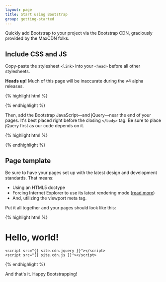 ```yaml
---
layout: page
title: Start using Bootstrap
group: getting-started
---
```


Quickly add Bootstrap to your project via the Bootstrap CDN, graciously provided by the MaxCDN folks.

## Include CSS and JS

Copy-paste the stylesheet `<link>` into your `<head>` before all other stylesheets.

<div class="alert alert-warning">
  <strong>Heads up!</strong> Much of this page will be inaccurate during the v4 alpha releases.
</div>

{% highlight html %}
<link rel="stylesheet" href="{{ site.cdn.css }}">
{% endhighlight %}

Then, add the Bootstrap JavaScript—and jQuery—near the end of your pages. It's best placed right before the closing `</body>` tag. Be sure to place jQuery first as our code depends on it.

{% highlight html %}
<script src="{{ site.cdn.jquery }}"></script>
<script src="{{ site.cdn.js }}"></script>
{% endhighlight %}

## Page template

Be sure to have your pages set up with the latest design and development standards. That means:

* Using an HTML5 doctype
* Forcing Internet Explorer to use its latest rendering mode ([read more]())
* And, utilizing the viewport meta tag.

Put it all together and your pages should look like this:

{% highlight html %}
<!DOCTYPE html>
<html lang="en">
  <head>
    <meta name="viewport" content="width=device-width, initial-scale=1">
    <meta http-equiv="X-UA-Compatible" content="IE=edge">
    <link rel="stylesheet" href="{{ site.cdn.css }}">
  </head>
  <body>
    <h1>Hello, world!</h1>

    <script src="{{ site.cdn.jquery }}"></script>
    <script src="{{ site.cdn.js }}"></script>
  </body>
</html>
{% endhighlight %}

And that's it. Happy Bootstrapping!
